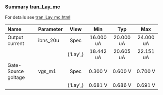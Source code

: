 ### Summary tran_Lay_mc

For details see <a href='tran_Lay_mc.html'>tran_Lay_mc.html</a>

|**Name**|**Parameter**|**View**|**Min** | **Typ** | **Max**|
|:---|:---|:---:|:---:|:---:|:---:|
|Output current|ibns\_20u | Spec | 16.000 uA | 20.000 uA | 24.000 uA |
| | | ('Lay',)|18.442 uA | 20.605 uA | 22.151 uA |
|Gate-Source goltage|vgs\_m1 | Spec | 0.300 V | 0.600 V | 0.700 V |
| | | ('Lay',)|0.681 V | 0.686 V | 0.691 V |
